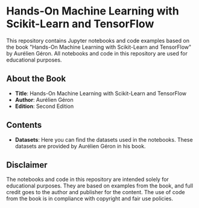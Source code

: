 # Hands-On Machine Learning with Scikit-Learn and TensorFlow

This repository contains Jupyter notebooks and code examples based on the book "Hands-On Machine Learning with Scikit-Learn and TensorFlow" by Aurélien Géron. All notebooks and code in this repository are used for educational purposes.

## About the Book

- **Title**: Hands-On Machine Learning with Scikit-Learn and TensorFlow
- **Author**: Aurélien Géron
- **Edition**: Second Edition

## Contents

- **Datasets**: Here you can find the datasets used in the notebooks. These datasets are provided by Aurélien Géron in his book.

## Disclaimer

The notebooks and code in this repository are intended solely for educational purposes. They are based on examples from the book, and full credit goes to the author and publisher for the content. The use of code from the book is in compliance with copyright and fair use policies.
